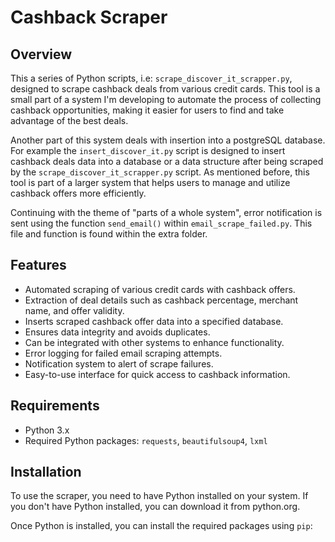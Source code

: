 # Cashback Scraper

## Overview
This a series of Python scripts, i.e: `scrape_discover_it_scrapper.py`, designed to scrape cashback deals from various credit cards. 
This tool is a small part of a system I'm developing to automate the process of collecting cashback opportunities, 
making it easier for users to find and take advantage of the best deals.

Another part of this system deals with insertion into a postgreSQL database. For example the `insert_discover_it.py` script is designed to 
insert cashback deals data into a database or a data structure after being scraped by the `scrape_discover_it_scrapper.py` script. 
As mentioned before, this tool is part of a larger system that helps users to manage and utilize cashback offers more efficiently.

Continuing with the theme of "parts of a whole system", error notification is sent using the function `send_email()` within 
`email_scrape_failed.py`. This file and function is found within the extra folder. 

## Features
- Automated scraping of various credit cards with cashback offers.
- Extraction of deal details such as cashback percentage, merchant name, and offer validity.
- Inserts scraped cashback offer data into a specified database.
- Ensures data integrity and avoids duplicates.
- Can be integrated with other systems to enhance functionality.
- Error logging for failed email scraping attempts.
- Notification system to alert of scrape failures.
- Easy-to-use interface for quick access to cashback information.

## Requirements
- Python 3.x
- Required Python packages: `requests`, `beautifulsoup4`, `lxml`

## Installation
To use the scraper, you need to have Python installed on your system. If you don't have Python installed, you can download it from python.org.

Once Python is installed, you can install the required packages using `pip`:
